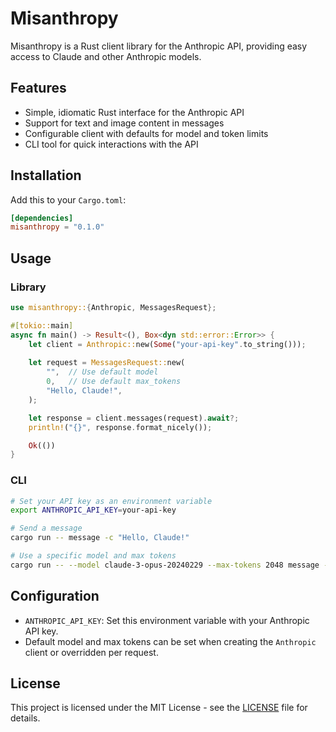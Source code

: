 # Misanthropy

Misanthropy is a Rust client library for the Anthropic API, providing easy
access to Claude and other Anthropic models.

## Features

- Simple, idiomatic Rust interface for the Anthropic API
- Support for text and image content in messages
- Configurable client with defaults for model and token limits
- CLI tool for quick interactions with the API

## Installation

Add this to your `Cargo.toml`:

```toml
[dependencies]
misanthropy = "0.1.0"
```

## Usage

### Library

```rust
use misanthropy::{Anthropic, MessagesRequest};

#[tokio::main]
async fn main() -> Result<(), Box<dyn std::error::Error>> {
    let client = Anthropic::new(Some("your-api-key".to_string()));
    
    let request = MessagesRequest::new(
        "",  // Use default model
        0,   // Use default max_tokens
        "Hello, Claude!",
    );

    let response = client.messages(request).await?;
    println!("{}", response.format_nicely());

    Ok(())
}
```

### CLI

```bash
# Set your API key as an environment variable
export ANTHROPIC_API_KEY=your-api-key

# Send a message
cargo run -- message -c "Hello, Claude!"

# Use a specific model and max tokens
cargo run -- --model claude-3-opus-20240229 --max-tokens 2048 message -c "Tell me a joke"
```

## Configuration

- `ANTHROPIC_API_KEY`: Set this environment variable with your Anthropic API
  key.
- Default model and max tokens can be set when creating the `Anthropic` client
  or overridden per request.


## License

This project is licensed under the MIT License - see the [LICENSE](LICENSE) file for details.
